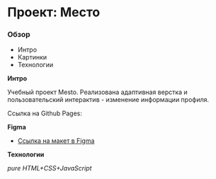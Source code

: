 # Проект: Место

### Обзор

* Интро
* Картинки
* Технологии

**Интро**

Учебный проект Mesto. Реализована адаптивная верстка и пользовательский интерактив - изменение информации профиля.

Ссылка на Github Pages: 

**Figma**

* [Ссылка на макет в Figma](https://www.figma.com/file/2cn9N9jSkmxD84oJik7xL7/JavaScript.-Sprint-4?node-id=0%3A1)

**Технологии**

*pure HTML+CSS+JavaScript*

